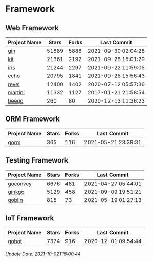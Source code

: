 # Framework

## Web Framework
| Project Name | Stars | Forks | Last Commit |
| ------------ | ----- | ----- | ----------- |
| [gin](https://github.com/gin-gonic/gin) | 51889 | 5888 | 2021-09-30 02:04:28 |
| [kit](https://github.com/go-kit/kit) | 21361 | 2192 | 2021-09-28 15:01:29 |
| [iris](https://github.com/kataras/iris) | 21244 | 2297 | 2021-09-22 11:59:05 |
| [echo](https://github.com/labstack/echo) | 20795 | 1841 | 2021-09-26 15:56:43 |
| [revel](https://github.com/revel/revel) | 12400 | 1402 | 2020-07-12 05:57:36 |
| [martini](https://github.com/go-martini/martini) | 11332 | 1127 | 2017-01-21 21:58:54 |
| [beego](https://github.com/astaxie/beego) | 260 | 80 | 2020-12-13 11:36:23 |

## ORM Framework
| Project Name | Stars | Forks | Last Commit |
| ------------ | ----- | ----- | ----------- |
| [gorm](https://github.com/jinzhu/gorm) | 365 | 116 | 2021-05-21 23:39:31 |

## Testing Framework
| Project Name | Stars | Forks | Last Commit |
| ------------ | ----- | ----- | ----------- |
| [goconvey](https://github.com/smartystreets/goconvey) | 6676 | 481 | 2021-04-27 05:44:01 |
| [ginkgo](https://github.com/onsi/ginkgo) | 5129 | 458 | 2021-09-09 19:51:21 |
| [goblin](https://github.com/franela/goblin) | 815 | 73 | 2021-05-19 01:27:13 |

## IoT Framework
| Project Name | Stars | Forks | Last Commit |
| ------------ | ----- | ----- | ----------- |
| [gobot](https://github.com/hybridgroup/gobot) | 7374 | 916 | 2020-12-01 09:54:44 |

*Update Date: 2021-10-02T18:00:44*